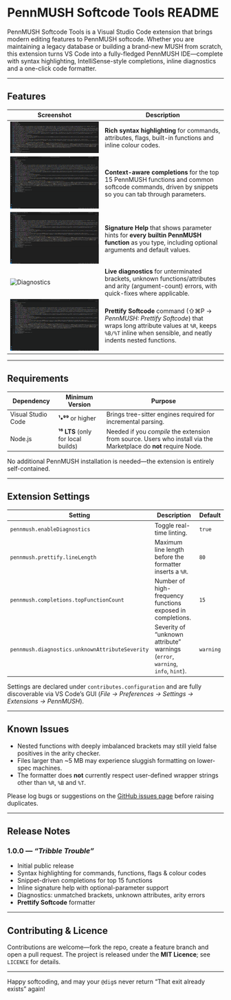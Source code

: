 # PennMUSH Softcode Tools README

PennMUSH Softcode Tools is a Visual Studio Code extension that brings modern editing features to PennMUSH softcode. Whether you are maintaining a legacy database or building a brand-new MUSH from scratch, this extension turns VS Code into a fully-fledged PennMUSH IDE—complete with syntax highlighting, IntelliSense-style completions, inline diagnostics and a one-click code formatter.

---

## Features

| Screenshot | Description |
|------------|-------------|
| ![Syntax highlighting](images/syntax-highlighting.png) | **Rich syntax highlighting** for commands, attributes, flags, built-in functions and inline colour codes. |
| ![Completions](images/completions.gif) | **Context-aware completions** for the top 15 PennMUSH functions and common softcode commands, driven by snippets so you can tab through parameters. |
| ![Signature help](images/signature-help.gif) | **Signature Help** that shows parameter hints for **every builtin PennMUSH function** as you type, including optional arguments and default values. |
| ![Diagnostics](images/diagnostics.gif) | **Live diagnostics** for unterminated brackets, unknown functions/attributes and arity (argument-count) errors, with quick-fixes where applicable. |
| ![Formatter](images/formatter.gif) | **Prettify Softcode** command (⇧⌘P → *PennMUSH: Prettify Softcode*) that wraps long attribute values at `%R`, keeps `%B/%T` inline when sensible, and neatly indents nested functions. |

---

## Requirements

| Dependency | Minimum Version | Purpose |
|------------|-----------------|---------|
| Visual Studio Code | **¹•⁹⁹** or higher | Brings tree-sitter engines required for incremental parsing. |
| Node.js | **¹⁶ LTS** (only for local builds) | Needed if you _compile_ the extension from source. Users who install via the Marketplace do **not** require Node. |

No additional PennMUSH installation is needed—the extension is entirely self-contained.

---

## Extension Settings

| Setting | Description | Default |
|---------|-------------|---------|
| `pennmush.enableDiagnostics` | Toggle real-time linting. | `true` |
| `pennmush.prettify.lineLength` | Maximum line length before the formatter inserts a `%R`. | `80` |
| `pennmush.completions.topFunctionCount` | Number of high-frequency functions exposed in completions. | `15` |
| `pennmush.diagnostics.unknownAttributeSeverity` | Severity of “unknown attribute” warnings (`error`, `warning`, `info`, `hint`). | `warning` |

Settings are declared under `contributes.configuration` and are fully discoverable via VS Code’s GUI (*File → Preferences → Settings → Extensions → PennMUSH*).

---

## Known Issues

* Nested functions with deeply imbalanced brackets may still yield false positives in the arity checker.
* Files larger than ~5 MB may experience sluggish formatting on lower-spec machines.
* The formatter does **not** currently respect user-defined wrapper strings other than `%R`, `%B` and `%T`.

Please log bugs or suggestions on the [GitHub issues page](https://github.com/MaruForge/vscode-pennmush/issues) before raising duplicates.

---

## Release Notes

### 1.0.0 — *“Tribble Trouble”*  
* Initial public release  
* Syntax highlighting for commands, functions, flags & colour codes  
* Snippet-driven completions for top 15 functions  
* Inline signature help with optional-parameter support  
* Diagnostics: unmatched brackets, unknown attributes, arity errors  
* **Prettify Softcode** formatter

---

## Contributing & Licence

Contributions are welcome—fork the repo, create a feature branch and open a pull request. The project is released under the **MIT Licence**; see `LICENCE` for details.

---

Happy softcoding, and may your `@dig`s never return “That exit already exists” again!